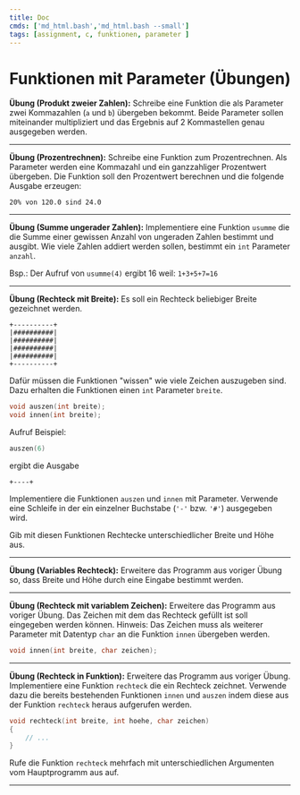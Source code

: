 ```yaml
---
title: Doc
cmds: ['md_html.bash','md_html.bash --small']
tags: [assignment, c, funktionen, parameter ]
---
```




# Funktionen mit Parameter (Übungen)



**Übung (Produkt zweier Zahlen):**
Schreibe eine Funktion die als Parameter zwei Kommazahlen (`a` und `b`) übergeben bekommt.
Beide Parameter sollen miteinander multipliziert und das Ergebnis auf 2 Kommastellen genau ausgegeben werden.



---

**Übung (Prozentrechnen):**
Schreibe eine Funktion zum Prozentrechnen. Als Parameter werden eine Kommazahl und ein ganzzahliger Prozentwert übergeben. Die Funktion soll den Prozentwert berechnen und die folgende Ausgabe erzeugen:

```
20% von 120.0 sind 24.0
```



---

**Übung (Summe ungerader Zahlen):**
Implementiere eine Funktion `usumme` die die Summe einer gewissen Anzahl von ungeraden Zahlen bestimmt und ausgibt. Wie viele Zahlen addiert werden sollen, bestimmt ein `int` Parameter `anzahl`.

Bsp.: Der Aufruf von `usumme(4)` ergibt $16$ weil: `1+3+5+7=16​`



---

**Übung (Rechteck mit Breite):**
Es soll ein Rechteck beliebiger Breite gezeichnet werden.

```
+----------+
|##########|
|##########|
|##########|
|##########|
+----------+
```

Dafür müssen die Funktionen "wissen" wie viele Zeichen auszugeben sind. Dazu erhalten die Funktionen einen `int` Parameter `breite`.

```c
void auszen(int breite);
void innen(int breite);
```

Aufruf Beispiel:
```c
auszen(6)
```

ergibt die Ausgabe

```
+----+
```

Implementiere die Funktionen `auszen` und `innen` mit Parameter. Verwende eine Schleife in der ein einzelner Buchstabe (`'-'` bzw. `'#'`) ausgegeben wird.

Gib mit diesen Funktionen Rechtecke unterschiedlicher Breite und Höhe aus.



---

**Übung (Variables Rechteck):**
Erweitere das Programm aus voriger Übung so, dass Breite und Höhe durch eine Eingabe bestimmt werden.



---

**Übung (Rechteck mit variablem Zeichen):**
Erweitere das Programm aus voriger Übung. Das Zeichen mit dem das Rechteck gefüllt ist soll eingegeben werden können. Hinweis: Das Zeichen muss als weiterer Parameter mit Datentyp `char` an die Funktion `innen` übergeben werden.

```c
void innen(int breite, char zeichen);
```



---

**Übung (Rechteck in Funktion):**
Erweitere das Programm aus voriger Übung. Implementiere eine Funktion `rechteck` die ein Rechteck zeichnet. Verwende dazu die bereits bestehenden Funktionen `innen` und `auszen` indem diese aus der Funktion `rechteck` heraus aufgerufen werden.

```c
void rechteck(int breite, int hoehe, char zeichen)
{
	// ...
}
```
Rufe die Funktion `rechteck` mehrfach mit unterschiedlichen Argumenten vom Hauptprogramm aus auf.



---
